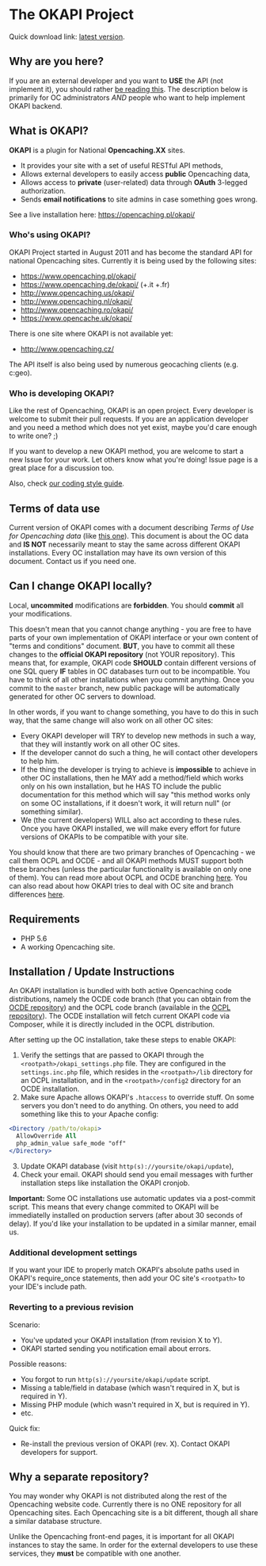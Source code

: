 # The OKAPI Project #

Quick download link: [latest version](https://github.com/opencaching/okapi/archive/master.zip).


## Why are you here? ##

If you are an external developer and you want to **USE** the API (not implement
it), you should rather [be reading this](https://opencaching.pl/okapi/).
The description below is primarily for OC administrators _AND_ people who want
to help implement OKAPI backend.


## What is OKAPI? ##

**OKAPI** is a plugin for National **Opencaching.XX** sites.

  * It provides your site with a set of useful RESTful API methods,
  * Allows external developers to easily access **public** Opencaching data,
  * Allows access to **private** (user-related) data through **OAuth** 3-legged
    authorization.
  * Sends **email notifications** to site admins in case something goes wrong.

See a live installation here: https://opencaching.pl/okapi/


### Who's using OKAPI? ###

OKAPI Project started in August 2011 and has become the standard API for
national Opencaching sites. Currently it is being used by the
following sites:

  * https://www.opencaching.pl/okapi/
  * https://www.opencaching.de/okapi/ (+.it +.fr)
  * http://www.opencaching.us/okapi/
  * http://www.opencaching.nl/okapi/
  * http://www.opencaching.ro/okapi/
  * https://www.opencache.uk/okapi/

There is one site where OKAPI is not available yet:

  * http://www.opencaching.cz/

The API itself is also being used by numerous geocaching clients (e.g. c:geo).


### Who is developing OKAPI? ###

Like the rest of Opencaching, OKAPI is an open project. Every developer is
welcome to submit their pull requests. If you are an application developer and
you need a method which does not yet exist, maybe you'd care enough to write
one? ;)

If you want to develop a new OKAPI method, you are welcome to start a new Issue
for your work. Let others know what you're doing! Issue page is a great place
for a discussion too.

Also, check [our coding style guide](etc/CODESTYLE.md).


## Terms of data use ##

Current version of OKAPI comes with a document describing _Terms of Use for
Opencaching data_ (like [this one](https://opencaching.pl/okapi/signup.html)).
This document is about the OC data and **IS NOT** necessarily meant to stay the
same across different OKAPI installations. Every OC installation may have its
own version of this document. Contact us if you need one.


## Can I change OKAPI locally? ##

Local, **uncommited** modifications are **forbidden**. You should **commit**
all your modifications.

This doesn't mean that you cannot change anything - you are free to have parts
of your own implementation of OKAPI interface or your own content of "terms
and conditions" document. **BUT**, you have to commit all these changes to the
**official OKAPI repository** (not YOUR repository). This means that, for
example, OKAPI code **SHOULD** contain different versions of one SQL query
**IF** tables in OC databases turn out to be incompatible. You have to think of
all other installations when you commit anything. Once you commit to the
`master` branch, new public package will be automatically generated for other
OC servers to download.

In other words, if you want to change something, you have to do this in such
way, that the same change will also work on all other OC sites:

  * Every OKAPI developer will TRY to develop new methods in such a way, that
    they will instantly work on all other OC sites.
  * If the developer cannot do such a thing, he will contact other developers
    to help him.
  * If the thing the developer is trying to achieve is **impossible** to
    achieve in other OC installations, then he MAY add a method/field which
    works only on his own installation, but he HAS TO include the public
    documentation for this method which will say "this method works only on
    some OC installations, if it doesn't work, it will return null" (or
    something similar).
  * We (the current developers) WILL also act according to these rules. Once
    you have OKAPI installed, we will make every effort for future versions of
    OKAPIs to be compatible with your site.

You should know that there are two primary branches of Opencaching - we call
them OCPL and OCDE - and all OKAPI methods MUST support both these branches
(unless the particular functionality is available on only one of them). You can
read more about OCPL and OCDE branching
[here](https://github.com/opencaching/opencaching-pl/wiki#brief-introduction-in-english).
You can also read about how OKAPI tries to deal with OC site and branch differences
[here](https://opencaching.pl/okapi/introduction.html#oc-site-differences).


## Requirements ##

  * PHP 5.6
  * A working Opencaching site.


## Installation / Update Instructions ##

An OKAPI installation is bundled with both active Opencaching code distributions,
namely the OCDE code branch (that you can obtain from the
[OCDE repository](https://github.com/OpencachingDeutschland/oc-server3/tree/stable))
and the OCPL code branch (available in the
[OCPL repository](https://github.com/opencaching/opencaching-pl)). The OCDE
installation will fetch current OKAPI code via Composer, while it is directly
included in the OCPL distribution.

After setting up the OC installation, take these steps to enable OKAPI:

  1. Verify the settings that are passed to OKAPI through the
     `<rootpath>/okapi_settings.php` file. They are configured in the
     `settings.inc.php` file, which resides in the `<rootpath>/lib`
     directory for an OCPL installation, and in the `<rootpath>/config2`
     directory for an OCDE installation.
  2. Make sure Apache allows OKAPI's `.htaccess` to override stuff. On some
     servers you don't need to do anything. On others, you need to add
     something like this to your Apache config:

```apache
<Directory /path/to/okapi>
  AllowOverride All
  php_admin_value safe_mode "off"
</Directory>
```

  3. Update OKAPI database (visit `http(s)://yoursite/okapi/update`),
  4. Check your email. OKAPI should send you email messages with further
     installation steps like installation the OKAPI cronjob.

**Important:** Some OC installations use automatic updates via a post-commit
script. This means that every change commited to OKAPI will be immediatelly
installed on production servers (after about 30 seconds of delay). If you'd
like your installation to be updated in a similar manner, email us.

### Additional development settings ###

If you want your IDE to properly match OKAPI's absolute paths used in OKAPI's
require_once statements, then add your OC site's `<rootpath>` to your IDE's
include path.


### Reverting to a previous revision ###

Scenario:

  * You've updated your OKAPI installation (from revision X to Y).
  * OKAPI started sending you notification email about errors.

Possible reasons:

  * You forgot to run `http(s)://yoursite/okapi/update` script.
  * Missing a table/field in database (which wasn't required in X, but is
    required in Y).
  * Missing PHP module (which wasn't required in X, but is required in Y).
  * etc.

Quick fix:

  * Re-install the previous version of OKAPI (rev. X). Contact OKAPI developers
    for support.


## Why a separate repository? ##

You may wonder why OKAPI is not distributed along the rest of the Opencaching
website code. Currently there is no ONE repository for all Opencaching sites.
Each Opencaching site is a bit different, though all share a similar database
structure.

Unlike the Opencaching front-end pages, it is important for all OKAPI instances
to stay the same. In order for the external developers to use these services,
they **must** be compatible with one another.
